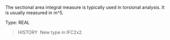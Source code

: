 ﻿The sectional area integral measure is typically used in torsional analysis. It is usually measured in m\^5.

Type: REAL

> HISTORY&nbsp; New type in IFC2x2.
